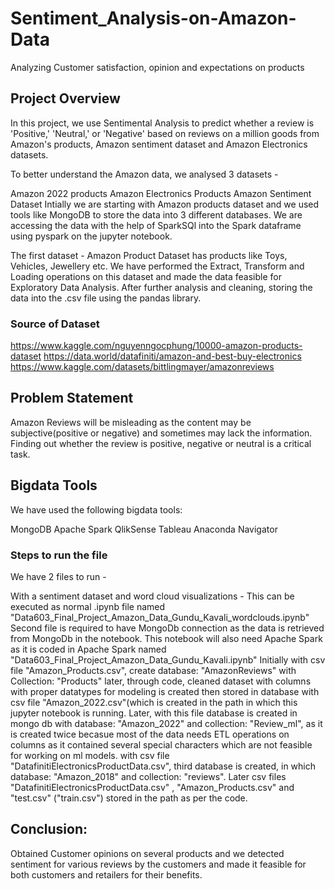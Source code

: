 # Sentiment_Analysis-on-Amazon-Data
Analyzing Customer satisfaction, opinion and expectations on products

## Project Overview
In this project, we use Sentimental Analysis to predict whether a review is 'Positive,' 'Neutral,' or 'Negative' based on reviews on a million goods from Amazon's products, Amazon sentiment dataset and Amazon Electronics datasets.

To better understand the Amazon data, we analysed 3 datasets -

Amazon 2022 products
Amazon Electronics Products
Amazon Sentiment Dataset
Intially we are starting with Amazon products dataset and we used tools like MongoDB to store the data into 3 different databases. We are accessing the data with the help of SparkSQl into the Spark dataframe using pyspark on the jupyter notebook.

The first dataset - Amazon Product Dataset has products like Toys, Vehicles, Jewellery etc. We have performed the Extract, Transform and Loading operations on this dataset and made the data feasible for Exploratory Data Analysis. After further analysis and cleaning, storing the data into the .csv file using the pandas library.

### Source of Dataset
https://www.kaggle.com/nguyenngocphung/10000-amazon-products-dataset
https://data.world/datafiniti/amazon-and-best-buy-electronics
https://www.kaggle.com/datasets/bittlingmayer/amazonreviews

## Problem Statement
Amazon Reviews will be misleading as the content may be subjective(positive or negative) and sometimes may lack the information. Finding out whether the review is positive, negative or neutral is a critical task.

## Bigdata Tools
We have used the following bigdata tools:

MongoDB
Apache Spark
QlikSense
Tableau
Anaconda Navigator

### Steps to run the file
We have 2 files to run -

With a sentiment dataset and word cloud visualizations - This can be executed as normal .ipynb file named "Data603_Final_Project_Amazon_Data_Gundu_Kavali_wordclouds.ipynb"
Second file is required to have MongoDb connection as the data is retrieved from MongoDb in the notebook. This notebook will also need Apache Spark as it is coded in Apache Spark named "Data603_Final_Project_Amazon_Data_Gundu_Kavali.ipynb"
Initially with csv file "Amazon_Products.csv", create database: "AmazonReviews" with Collection: "Products" 
later, through code, cleaned dataset with columns with proper datatypes for modeling is created then stored in database with csv file "Amazon_2022.csv"(which is created in the path in which this jupyter notebook is running.
Later, with this file database is created in mongo db with database: "Amazon_2022" and collection: "Review_ml", as it is created twice becasue most of the data needs ETL operations on columns as it contained several special characters which are not feasible for working on ml models.
with csv file "DatafinitiElectronicsProductData.csv", third database is created, in which database: "Amazon_2018" and collection: "reviews".
Later csv files "DatafinitiElectronicsProductData.csv" , "Amazon_Products.csv" and "test.csv" ("train.csv") stored in the path as per the code.

## Conclusion:
Obtained Customer opinions on several products and we detected sentiment for various reviews by the customers and made it feasible for both customers and retailers for their benefits.
